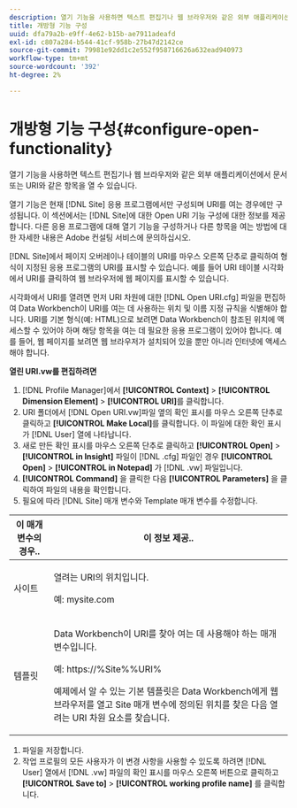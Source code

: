 ```yaml
---
description: 열기 기능을 사용하면 텍스트 편집기나 웹 브라우저와 같은 외부 애플리케이션에서 문서 또는 URI와 같은 항목을 열 수 있습니다.
title: 개방형 기능 구성
uuid: dfa79a2b-e9ff-4e62-b15b-ae7911adeafd
exl-id: c807a284-b544-41cf-958b-27b47d2142ce
source-git-commit: 79981e92dd1c2e552f958716626a632ead940973
workflow-type: tm+mt
source-wordcount: '392'
ht-degree: 2%

---
```


# 개방형 기능 구성{#configure-open-functionality}

열기 기능을 사용하면 텍스트 편집기나 웹 브라우저와 같은 외부 애플리케이션에서 문서 또는 URI와 같은 항목을 열 수 있습니다.

열기 기능은 현재 [!DNL Site] 응용 프로그램에서만 구성되며 URI를 여는 경우에만 구성됩니다. 이 섹션에서는 [!DNL Site]에 대한 Open URI 기능 구성에 대한 정보를 제공합니다. 다른 응용 프로그램에 대해 열기 기능을 구성하거나 다른 항목을 여는 방법에 대한 자세한 내용은 Adobe 컨설팅 서비스에 문의하십시오.

[!DNL Site]에서 페이지 오버레이나 테이블의 URI를 마우스 오른쪽 단추로 클릭하여 형식이 지정된 응용 프로그램의 URI를 표시할 수 있습니다. 예를 들어 URI 테이블 시각화에서 URI를 클릭하여 웹 브라우저에 웹 페이지를 표시할 수 있습니다.

시각화에서 URI를 열려면 먼저 URI 차원에 대한 [!DNL Open URI.cfg] 파일을 편집하여 Data Workbench이 URI를 여는 데 사용하는 위치 및 이름 지정 규칙을 식별해야 합니다. URI를 기본 형식(예: HTML)으로 보려면 Data Workbench이 참조된 위치에 액세스할 수 있어야 하며 해당 항목을 여는 데 필요한 응용 프로그램이 있어야 합니다. 예를 들어, 웹 페이지를 보려면 웹 브라우저가 설치되어 있을 뿐만 아니라 인터넷에 액세스해야 합니다.

**열린 URI.vw를 편집하려면**

1. [!DNL Profile Manager]에서 **[!UICONTROL Context]** > **[!UICONTROL Dimension Element]** > **[!UICONTROL URI]**&#x200B;를 클릭합니다.
1. URI 폴더에서 [!DNL Open URI.vw]파일 옆의 확인 표시를 마우스 오른쪽 단추로 클릭하고 **[!UICONTROL Make Local]**&#x200B;를 클릭합니다. 이 파일에 대한 확인 표시가 [!DNL User] 열에 나타납니다.
1. 새로 만든 확인 표시를 마우스 오른쪽 단추로 클릭하고 **[!UICONTROL Open]** > **[!UICONTROL in Insight]** 파일이 [!DNL .cfg] 파일인 경우 **[!UICONTROL Open]** > **[!UICONTROL in Notepad]** 가 [!DNL .vw] 파일입니다.
1. **[!UICONTROL Command]** 을 클릭한 다음 **[!UICONTROL Parameters]** 을 클릭하여 파일의 내용을 확인합니다.
1. 필요에 따라 [!DNL Site] 매개 변수와 Template 매개 변수를 수정합니다.

<table id="table_CDB316DB271F476AB9F9B557B86AFD25">
 <thead>
  <tr>
   <th colname="col1" class="entry"> 이 매개 변수의 경우.. </th>
   <th colname="col2" class="entry"> 이 정보 제공.. </th>
  </tr>
 </thead>
 <tbody>
  <tr>
   <td colname="col1"> <p>사이트 </p> </td>
   <td colname="col2"> <p>열려는 URI의 위치입니다. </p> <p>예: mysite.com </p> </td>
  </tr>
  <tr>
   <td colname="col1"> <p>템플릿 </p> </td>
   <td colname="col2"> <p>Data Workbench이 URI를 찾아 여는 데 사용해야 하는 매개 변수입니다. </p> <p>예: <span class="filepath"> https://%Site%%URI%</span> </p> <p>예제에서 알 수 있는 기본 템플릿은 Data Workbench에게 웹 브라우저를 열고 <span class="wintitle"> Site</span> 매개 변수에 정의된 위치를 찾은 다음 열려는 URI 차원 요소를 찾습니다. </p> </td>
  </tr>
 </tbody>
</table>

1. 파일을 저장합니다.
1. 작업 프로필의 모든 사용자가 이 변경 사항을 사용할 수 있도록 하려면 [!DNL User] 열에서 [!DNL .vw] 파일의 확인 표시를 마우스 오른쪽 버튼으로 클릭하고 **[!UICONTROL Save to]** > **[!UICONTROL working profile name]** 를 클릭합니다.
